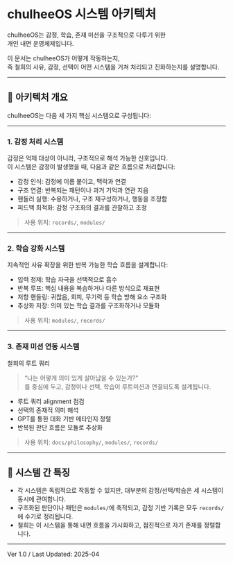# chulheeOS 시스템 아키텍처

chulheeOS는 감정, 학습, 존재 미션을 구조적으로 다루기 위한  
개인 내면 운영체제입니다.

이 문서는 chulheeOS가 어떻게 작동하는지,  
즉 철희의 사유, 감정, 선택이 어떤 시스템을 거쳐 처리되고 진화하는지를 설명합니다.

---

## 🎯 아키텍처 개요

chulheeOS는 다음 세 가지 핵심 시스템으로 구성됩니다:

---

### 1. 감정 처리 시스템

감정은 억제 대상이 아니라, 구조적으로 해석 가능한 신호입니다.  
이 시스템은 감정이 발생했을 때, 다음과 같은 흐름으로 처리합니다:

- 감정 인식: 감정에 이름 붙이고, 맥락과 연결
- 구조 연결: 반복되는 패턴이나 과거 기억과 연관 지음
- 핸들러 실행: 수용하거나, 구조 재구성하거나, 행동을 조정함
- 피드백 최적화: 감정 구조화의 결과를 관찰하고 조정

> 사용 위치: `records/`, `modules/`

---

### 2. 학습 강화 시스템

지속적인 사유 확장을 위한 반복 가능한 학습 흐름을 설계합니다:

- 입력 정제: 학습 자극을 선택적으로 흡수
- 반복 루프: 핵심 내용을 복습하거나 다른 방식으로 재표현
- 저항 핸들링: 귀찮음, 회피, 무기력 등 학습 방해 요소 구조화
- 추상화 저장: 의미 있는 학습 결과를 구조화하거나 모듈화

> 사용 위치: `modules/`, `records/`

---

### 3. 존재 미션 연동 시스템

철희의 루트 쿼리  
> “나는 어떻게 의미 있게 살아남을 수 있는가?”  
를 중심에 두고, 감정이나 선택, 학습이 루트미션과 연결되도록 설계됩니다.

- 루트 쿼리 alignment 점검
- 선택의 존재적 의미 해석
- GPT를 통한 대화 기반 메타인지 정렬
- 반복된 판단 흐름은 모듈로 추상화

> 사용 위치: `docs/philosophy/`, `modules/`, `records/`

---

## 🔧 시스템 간 특징

- 각 시스템은 독립적으로 작동할 수 있지만, 대부분의 감정/선택/학습은 세 시스템이 동시에 관여합니다.
- 구조화된 판단이나 패턴은 `modules/`에 축적되고,
  감정 기반 기록은 모두 `records/`에 수기로 정리됩니다.
- 철희는 이 시스템을 통해 내면 흐름을 가시화하고, 점진적으로 자기 존재를 정렬합니다.

---

Ver 1.0 / Last Updated: 2025-04
